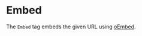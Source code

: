 # Embed

The `Embed` tag embeds the given URL using [oEmbed](https://wordpress.org/support/article/embeds/).
